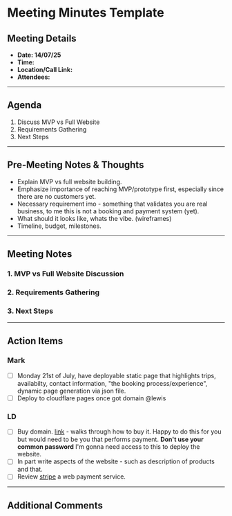 # Meeting Minutes Template

## Meeting Details
- **Date: 14/07/25** 
- **Time:** 
- **Location/Call Link:** 
- **Attendees:** 

---

## Agenda
1. Discuss MVP vs Full Website
2. Requirements Gathering
3. Next Steps

---

## Pre-Meeting Notes & Thoughts

- Explain MVP vs full website building.
- Emphasize importance of reaching MVP/prototype first, especially since there are no customers yet.
- Necessary requirement imo - something that validates you are real business, to me this is not a booking and payment system (yet).
- What should it looks like, whats the vibe. (wireframes)
- Timeline, budget, milestones.

---

## Meeting Notes

### 1. MVP vs Full Website Discussion

### 2. Requirements Gathering

### 3. Next Steps

---

## Action Items

### Mark
- [ ] Monday 21st of July, have deployable static page that highlights trips, availabilty, contact information, "the booking process/experience", dynamic page generation via json file.
- [ ] Deploy to cloudflare pages once got domain @lewis

### LD
- [ ] Buy domain. [link](https://developers.cloudflare.com/registrar/get-started/register-domain/) - walks through how to buy it. Happy to do this for you but would need to be you that performs payment. **Don't use your common password** I'm gonna need access to this to deploy the website.
- [ ] In part write aspects of the website - such as description of products and that.
- [ ] Review [stripe](https://stripe.com/gb/pricing#custom-pricing) a web payment service.

---

## Additional Comments
